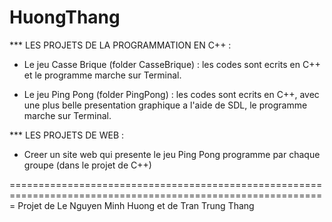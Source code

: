 HuongThang
=============================================================================================================

*** LES PROJETS DE LA PROGRAMMATION EN C++ :

- Le jeu Casse Brique (folder CasseBrique) : les codes sont ecrits en C++ et le programme marche sur Terminal.

- Le jeu Ping Pong (folder PingPong) : les codes sont ecrits en C++, avec une plus belle presentation graphique a l'aide de SDL, le programme marche sur Terminal.


*** LES PROJETS DE WEB :

- Creer un site web qui presente le jeu Ping Pong programme par chaque groupe (dans le projet de C++)

=============================================================================================================
Projet de Le Nguyen Minh Huong et de Tran Trung Thang
